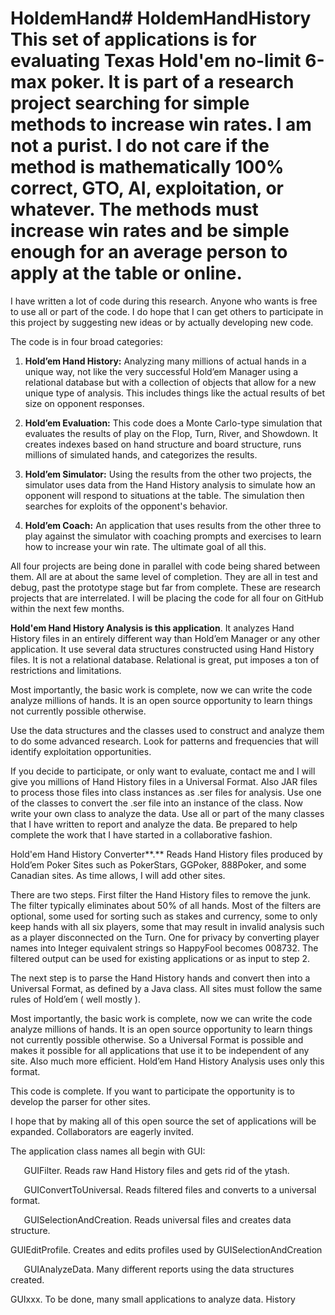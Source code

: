 # HoldemHand# HoldemHandHistory This set of applications is for evaluating Texas Hold'em no-limit 6-max poker. It is part of a research project searching for simple methods to increase win rates. I am not a purist. I do not care if the method is mathematically 100% correct, GTO, AI, exploitation, or whatever. The methods must increase win rates and be simple enough for an average person to apply at the table or online.

I have written a lot of code during this research. Anyone who wants is free to use all or part of the code. I do hope that I can get others to participate in this project by suggesting new ideas or by actually developing new code.

The code is in four broad categories:

1. **Hold’em Hand History:** Analyzing many millions of actual hands in a unique way, not like the very successful Hold’em Manager using a relational database but with a collection of objects that allow for a new unique type of analysis. This includes things like the actual results of bet size on opponent responses.

1. **Hold’em Evaluation:** This code does a Monte Carlo-type simulation that evaluates the results of play on the Flop, Turn, River, and Showdown. It creates indexes based on hand structure and board structure, runs millions of simulated hands, and categorizes the results.

1. **Hold’em Simulator:** Using the results from the other two projects, the simulator uses data from the Hand History analysis to simulate how an opponent will respond to situations at the table. The simulation then searches for exploits of the opponent's behavior.

1. **Hold’em Coach:** An application that uses results from the other three to play against the simulator with coaching prompts and exercises to learn how to increase your win rate. The ultimate goal of all this.

All four projects are being done in parallel with code being shared between them. All are at about the same level of completion. They are all in test and debug, past the prototype stage but far from complete. These are research projects that are interrelated. I will be placing the code for all four on GitHub within the next few months.




**Hold'em Hand History Analysis<a name="_hlk160043632"></a> is this application**. It analyzes Hand History files in an entirely different way than Hold’em Manager or any other application. It use several data structures constructed using Hand History files. It is not a relational database. Relational is great, put imposes a ton of restrictions and limitations.

Most importantly, the basic work is complete, now we can write the code analyze millions of hands. It is an open source opportunity to learn things not currently possible otherwise.

Use the data structures and the classes used to construct and analyze them to do some advanced research. Look for patterns and frequencies that will identify exploitation opportunities. 

If you decide to participate, or only want to evaluate, contact me and I will give you millions of Hand History files in a Universal Format. Also JAR files to process those files into class instances as .ser files for analysis. Use one of the classes to convert the .ser file into an instance of the class. Now write your own class to analyze the data. Use all or part of the many classes that I have written to report and analyze the data. Be prepared to help complete the work that I have started in a collaborative fashion.




Hold'em Hand History Converter**.** Reads Hand History files produced by Hold’em Poker Sites such as PokerStars, GGPoker, 888Poker, and some Canadian sites. As time allows, I will add other sites.  

There are two steps. First filter the Hand History files to remove the junk. The filter typically eliminates about 50% of all hands. Most of the filters are optional, some used for sorting such as stakes and currency, some to only keep hands with all six players, some that may result in invalid analysis such as a player disconnected on the Turn. One for privacy by converting player names into Integer equivalent strings so HappyFool becomes 008732. The filtered output can be used for existing applications or as input to step 2.

The next step is to parse the Hand History hands and convert then into a Universal Format, as defined by a Java class. All sites must follow the same rules of Hold’em ( well mostly ).  

Most importantly, the basic work is complete, now we can write the code analyze millions of hands. It is an open source opportunity to learn things not currently possible otherwise. So a Universal Format is possible and makes it possible for all applications that use it to be independent of any site. Also much more efficient. Hold’em Hand History Analysis uses only this format. 

This code is complete. If you want to participate the opportunity is to develop the parser for other sites.

I hope that by making all of this open source the set of applications will be expanded. Collaborators are eagerly invited. 

The application class names all begin with GUI:

`	`GUIFilter. Reads raw Hand History files and gets rid of the ytash.

`	`GUIConvertToUniversal. Reads filtered files and converts to a universal format.

`	`GUISelectionAndCreation. Reads universal files and creates data structure.

GUIEditProfile. Creates and edits profiles used by GUISelectionAndCreation

`	`GUIAnalyzeData. Many different reports using the data structures created.

GUIxxx. To be done, many small applications to analyze data.
History
